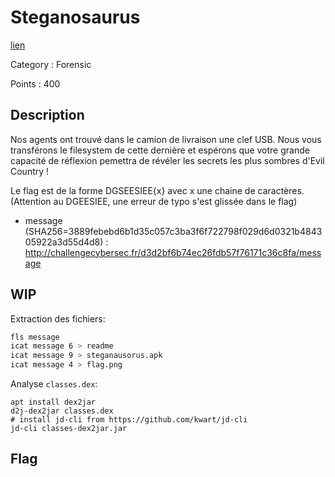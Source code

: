 # Steganosaurus

[lien](https://ctf.challengecybersec.fr/7a144cdc500b28e80cf760d60aca2ed3/challenge-detail.php?chall=25)

Category : Forensic

Points : 400

## Description

Nos agents ont trouvé dans le camion de livraison une clef USB. Nous vous transférons le filesystem de cette dernière et espérons que votre grande capacité de réflexion pemettra de révéler les secrets les plus sombres d'Evil Country !

Le flag est de la forme DGSEESIEE{x} avec x une chaine de caractères. (Attention au DGEESIEE, une erreur de typo s'est glissée dans le flag)

- message (SHA256=3889febebd6b1d35c057c3ba3f6f722798f029d6d0321b484305922a3d55d4d8) : http://challengecybersec.fr/d3d2bf6b74ec26fdb57f76171c36c8fa/message

## WIP

Extraction des fichiers:
```bash
fls message
icat message 6 > readme
icat message 9 > steganausorus.apk
icat message 4 > flag.png
```

Analyse `classes.dex`:
```
apt install dex2jar
d2j-dex2jar classes.dex
# install jd-cli from https://github.com/kwart/jd-cli
jd-cli classes-dex2jar.jar
```

## Flag
